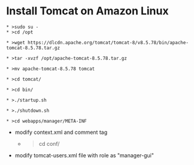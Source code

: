 # Install Tomcat on Amazon Linux

	* >sudo su -
	* >cd /opt

	* >wget https://dlcdn.apache.org/tomcat/tomcat-8/v8.5.78/bin/apache-tomcat-8.5.78.tar.gz

	* >tar -xvzf /opt/apache-tomcat-8.5.78.tar.gz

	* >mv apache-tomcat-8.5.78 tomcat
 
	* >cd tomcat/

	* >cd bin/

	* >./startup.sh

	* >./shutdown.sh

	* >cd webapps/manager/META-INF

* modify context.xml and comment <Valve> tag

	* >cd conf/

* modify tomcat-users.xml file with role as "manager-gui"

